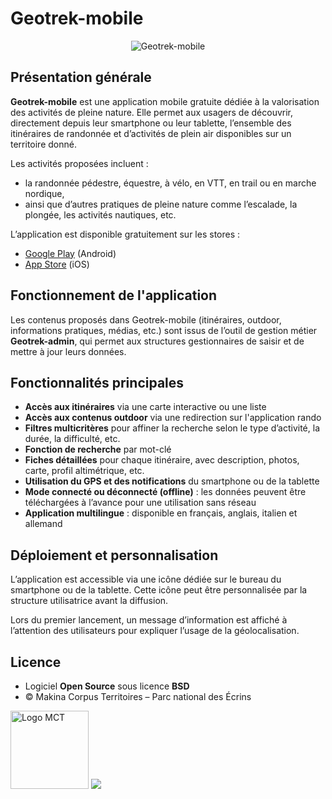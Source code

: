 # Geotrek-mobile

<center>
  <a title="Geotrek-mobile"><img src="/introduction/geotrek-mobile.png" alt="Geotrek-mobile"></a>
</center>

## Présentation générale

**Geotrek-mobile** est une application mobile gratuite dédiée à la valorisation des activités de pleine nature. Elle permet aux usagers de découvrir, directement depuis leur smartphone ou leur tablette, l’ensemble des itinéraires de randonnée et d’activités de plein air disponibles sur un territoire donné.

Les activités proposées incluent :

* la randonnée pédestre, équestre, à vélo, en VTT, en trail ou en marche nordique,
* ainsi que d’autres pratiques de pleine nature comme l’escalade, la plongée, les activités nautiques, etc.

L’application est disponible gratuitement sur les stores :

* [Google Play](https://play.google.com/store/apps/developer?id=Makina-Corpus) (Android)
* [App Store](https://apps.apple.com/fr/developer/makina-corpus/id353487759) (iOS)

## Fonctionnement de l'application

Les contenus proposés dans Geotrek-mobile (itinéraires, outdoor, informations pratiques, médias, etc.) sont issus de l’outil de gestion métier **Geotrek-admin**, qui permet aux structures gestionnaires de saisir et de mettre à jour leurs données.

## Fonctionnalités principales

* **Accès aux itinéraires** via une carte interactive ou une liste
* **Accès aux contenus outdoor** via une redirection sur l'application rando
* **Filtres multicritères** pour affiner la recherche selon le type d’activité, la durée, la difficulté, etc.
* **Fonction de recherche** par mot-clé
* **Fiches détaillées** pour chaque itinéraire, avec description, photos, carte, profil altimétrique, etc.
* **Utilisation du GPS et des notifications** du smartphone ou de la tablette
* **Mode connecté ou déconnecté (offline)** : les données peuvent être téléchargées à l’avance pour une utilisation sans réseau
* **Application multilingue** : disponible en français, anglais, italien et allemand

## Déploiement et personnalisation

L’application est accessible via une icône dédiée sur le bureau du smartphone ou de la tablette. Cette icône peut être personnalisée par la structure utilisatrice avant la diffusion.

Lors du premier lancement, un message d’information est affiché à l’attention des utilisateurs pour expliquer l’usage de la géolocalisation.

## Licence

* Logiciel **Open Source** sous licence **BSD**
* © Makina Corpus Territoires – Parc national des Écrins

<a href="https://territoires.makina-corpus.com/"><img src="https://geotrek.fr/assets/img/logo_makina.svg" alt="Logo MCT" width="125"></a>
[<img src="https://geonature.fr/img/logo-pne.jpg">](https://www.ecrins-parcnational.fr)
